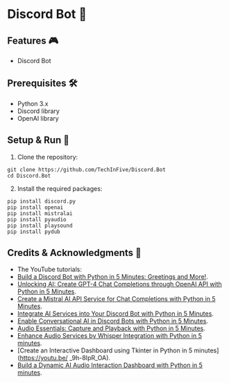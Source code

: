 # Discord Bot 🐍

## Features 🎮

- Discord Bot

## Prerequisites 🛠

- Python 3.x
- Discord library
- OpenAI library

## Setup & Run 🚀

1. Clone the repository:
```
git clone https://github.com/TechInFive/Discord.Bot
cd Discord.Bot
```

2. Install the required packages:
```
pip install discord.py
pip install openai
pip install mistralai
pip install pyaudio
pip install playsound
pip install pydub
```

## Credits & Acknowledgments 👏

- The YouTube tutorials:
- [Build a Discord Bot with Python in 5 Minutes: Greetings and More!](https://youtu.be/BK9WQIu6Xcc).
- [Unlocking AI: Create GPT-4 Chat Completions through OpenAI API with Python in 5 Minutes](https://youtu.be/vmiEUWIFDiA).
- [Create a Mistral AI API Service for Chat Completions with Python in 5 Minutes](https://youtu.be/unyywgvxd_0).
- [Integrate AI Services into Your Discord Bot with Python in 5 Minutes](https://youtu.be/Kt0gPiFY0zM).
- [Enable Conversational AI in Discord Bots with Python in 5 Minutes](https://youtu.be/0eKzb6ljz84).
- [Audio Essentials: Capture and Playback with Python in 5 Minutes](https://youtu.be/wyeeYDKm7J4).
- [Enhance Audio Services by Whisper Integration with Python in 5 minutes](https://youtu.be/xYzSNhhHeSc).
- [Create an Interactive Dashboard using Tkinter in Python in 5 minutes](https://youtu.be/
_9h-8IpR_OA).
- [Build a Dynamic AI Audio Interaction Dashboard with Python in 5 minutes](https://youtu.be/6SIBQdpu3Cg).
